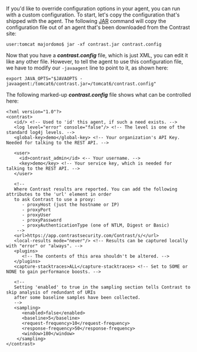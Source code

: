 <!--
title: "Overriding Configuration Options With The Java Agent"
description: "Overriding Java agent configuration"
tags: "installation java agent configuration override"
-->

If you'd like to override configuration options in your agent, you can run with a custom configuration. To start, let's copy the configuration that's shipped with the agent. The following [JAR](http://docs.oracle.com/javase/7/docs/technotes/tools/windows/jar.html) command will copy the configuration file out of an agent that's been downloaded from the Contrast site:

```
user:tomcat majordomo$ jar -xf contrast.jar contrast.config
```

Now that you have a ***contrast.config*** file, which is just XML, you can edit it like any other file. However, to tell the agent to use this configuration file, we have to modify our ```-javaagent``` line to point to it, as shown here:

```
export JAVA_OPTS="$JAVAOPTS -javaagent:/tomcat6/contrast.jar=/tomcat6/contrast.config"
```

The following marked-up ***contrast.config*** file shows what can be controlled here:

```
<?xml version="1.0"?>
<contrast>
   <id/> <!-- Used to 'id' this agent, if such a need exists. -->
   <log level="error" console="false"/> <!-- The level is one of the standard log4j levels. -->
   <global-key>demo</global-key> <!-- Your organization's API Key. Needed for talking to the REST API. -->

   <user>
     <id>contrast_admin</id> <-- Your username. -->
     <key>demo</key> <!-- Your service key, which is needed for talking to the REST API. -->
   </user>

   <!-- 
   Where Contrast results are reported. You can add the following attributes to the 'url' element in order
   to ask Contrast to use a proxy:
      - proxyHost (just the hostname or IP)
      - proxyPort
      - proxyUser
      - proxyPassword
      - proxyAuthenticationType (one of NTLM, Digest or Basic)
    --> 
   <url>https://app.contrastsecurity.com/Contrast/s/</url>
   <local-results mode="never"/> <!-- Results can be captured locally with "error" or "always". -->
   <plugins>
      <!-- The contents of this area shouldn't be altered. -->
   </plugins>
   <capture-stacktraces>ALL</capture-stacktraces> <!-- Set to SOME or NONE to gain performance boosts. -->

   <!--
   Setting 'enabled' to true in the sampling section tells Contrast to skip analysis of redundant of URIs
   after some baseline samples have been collected.
   -->
   <sampling>
      <enabled>false</enabled>
      <baseline>5</baseline>
      <request-frequency>10</request-frequency>
      <response-frequency>50</response-frequency>
      <window>180</window>
    </sampling>
</contrast>
```
